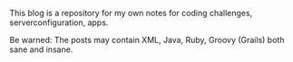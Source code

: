 <p>This blog is a repository for my own notes for coding challenges, serverconfiguration, apps.</p>
<p>Be warned: The posts may contain XML, Java, Ruby, Groovy (Grails) both sane and insane.</p>
